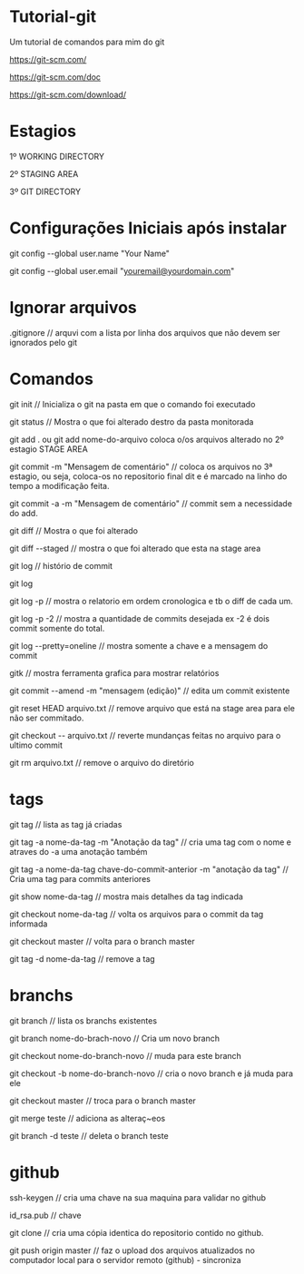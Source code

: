 # Tutorial-git
Um tutorial de comandos para mim do git

https://git-scm.com/

https://git-scm.com/doc

https://git-scm.com/download/


# Estagios
1º WORKING DIRECTORY

2º STAGING AREA

3º GIT DIRECTORY

# Configurações Iniciais após instalar


git config --global user.name "Your Name"

git config --global user.email "youremail@yourdomain.com"

# Ignorar arquivos
.gitignore // arquvi com a lista por linha dos arquivos que não devem ser ignorados pelo git



# Comandos

git init  // Inicializa o git na pasta em que o comando foi executado

git status // Mostra o que foi alterado destro da pasta monitorada

git add . ou git add nome-do-arquivo coloca o/os arquivos alterado no 2º estagio STAGE AREA

git commit -m "Mensagem de comentário"  // coloca os arquivos no 3ª estagio, ou seja, coloca-os no repositorio final dit e é marcado na linho do tempo a modificação feita. 

git commit -a -m "Mensagem de comentário" // commit sem a necessidade do add.

git diff  // Mostra o que foi alterado

git diff --staged  // mostra o que foi alterado que esta na stage area

git log // histório de commit

git log

git log -p // mostra o relatorio em ordem cronologica e tb o diff de cada um.

git log -p -2 // mostra a quantidade de commits desejada ex -2 é dois commit somente do total.

git log --pretty=oneline // mostra somente a chave e a mensagem do commit

gitk // mostra ferramenta grafica para mostrar relatórios

git commit --amend -m "mensagem (edição)" // edita um commit existente

git reset HEAD arquivo.txt // remove arquivo que está na stage area para ele não ser commitado.

git checkout -- arquivo.txt // reverte mundanças feitas no arquivo para o ultimo commit

git rm arquivo.txt // remove o arquivo do diretório


# tags

git tag // lista as tag já criadas

git tag -a nome-da-tag  -m "Anotação da tag" // cria uma tag com o nome e atraves do -a uma anotação também

git tag -a nome-da-tag chave-do-commit-anterior -m "anotação da tag" // Cria uma tag para commits anteriores

git show nome-da-tag // mostra mais detalhes da tag indicada

git checkout nome-da-tag // volta os arquivos para o commit da tag informada

git checkout master // volta para o branch master

git tag -d nome-da-tag  // remove a tag

# branchs
git branch // lista os branchs existentes

git branch nome-do-brach-novo // Cria um novo branch

git checkout nome-do-branch-novo // muda para este branch

git checkout -b nome-do-branch-novo // cria o novo branch e já muda para ele

git checkout master // troca para o branch master

git merge teste // adiciona as alteraç~eos

git branch -d teste // deleta o branch teste

# github

ssh-keygen // cria uma chave na sua maquina para validar no github

id_rsa.pub // chave

git clone // cria uma cópia identica do repositorio contido no github.

git push origin master // faz o upload dos arquivos atualizados no computador local para o servidor remoto (github) - sincroniza





































